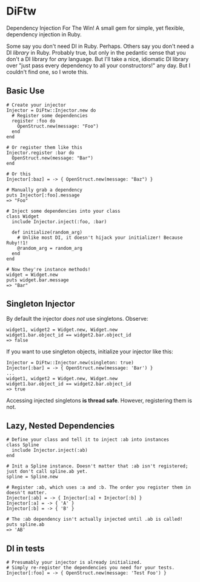 # DiFtw

Dependency Injection For The Win! A small gem for simple, yet flexible, dependency injection in Ruby.

Some say you don't need DI in Ruby. Perhaps. Others say you don't need a DI *library* in Ruby. Probably true, but only in the pedantic sense that you don't a DI library for *any* language. But I'll take a nice, idiomatic DI library over "just pass every dependency to all your constructors!" any day. But I couldn't find one, so I wrote this.

## Basic Use

    # Create your injector
    Injector = DiFtw::Injector.new do
      # Register some dependencies
      register :foo do
        OpenStruct.new(message: "Foo")
      end
    end

    # Or register them like this
    Injector.register :bar do
      OpenStruct.new(message: "Bar")
    end

    # Or this
    Injector[:baz] = -> { OpenStruct.new(message: "Baz") }

    # Manually grab a dependency
    puts Injector[:foo].message
    => "Foo"

    # Inject some dependencies into your class
    class Widget
      include Injector.inject(:foo, :bar)
      
      def initialize(random_arg)
        # Unlike most DI, it doesn't hijack your initializer! Because Ruby!!1!
        @random_arg = random_arg
      end
    end

    # Now they're instance methods!
    widget = Widget.new
    puts widget.bar.message
    => "Bar"

## Singleton Injector

By default the injector *does not* use singletons. Observe:

    widget1, widget2 = Widget.new, Widget.new
    widget1.bar.object_id == widget2.bar.object_id
    => false

If you want to use singleton objects, initialize your injector like this:

    Injector = DiFtw::Injector.new(singleton: true)
    Injector[:bar] = -> { OpenStruct.new(message: 'Bar') }
    ...
    widget1, widget2 = Widget.new, Widget.new
    widget1.bar.object_id == widget2.bar.object_id
    => true

Accessing injected singletons **is thread safe**. However, registering them is not.

## Lazy, Nested Dependencies

    # Define your class and tell it to inject :ab into instances
    class Spline
      include Injector.inject(:ab)
    end
    
    # Init a Spline instance. Doesn't matter that :ab isn't registered; just don't call spline.ab yet.
    spline = Spline.new

    # Register :ab, which uses :a and :b. The order you register them in doesn't matter.
    Injector[:ab] = -> { Injector[:a] + Injector[:b] }
    Injector[:a] = -> { 'A' }
    Injector[:b] = -> { 'B' }

    # The :ab dependency isn't actually injected until .ab is called!
    puts spline.ab
    => 'AB'
## DI in tests

    # Presumably your injector is already initialized.
    # Simply re-register the dependencies you need for your tests.
    Injector[:foo] = -> { OpenStruct.new(message: 'Test Foo') }
